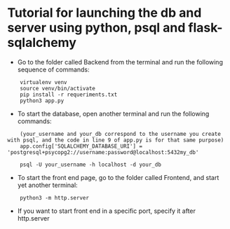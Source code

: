 # Tutorial for launching the db and server using python, psql and flask-sqlalchemy

 - Go to the folder called Backend from the terminal and run the following sequence of commands:


```
    virtualenv venv
    source venv/bin/activate
    pip install -r requeriments.txt
    python3 app.py
```

 - To start the database, open another terminal and run the following commands:

```
    (your_username and your_db correspond to the username you create with psql, and the code in line 9 of app.py is for that same purpose)
    app.config['SQLALCHEMY_DATABASE_URI'] = 'postgresql+psycopg2://username:password@localhost:5432my_db'
    
    psql -U your_username -h localhost -d your_db 
```
  - To start the front end page, go to the folder called Frontend, and start yet another terminal:

```
    python3 -m http.server
```
  - If you want to start front end in a specific port, specify it after http.server